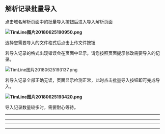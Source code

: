 ## **解析记录批量导入**

点击域名解析页面中的批量导入按钮后进入导入解析页面

**![TimLine图片20180625190950.png](https://img1.jcloudcs.com/cms/6759e18f-3937-421d-9a71-8ed784a9fc1520180625191721.png)**

选择您需要导入的文件格式后点击上传文件按钮

若导入记录的格式出现错误会在页面中显示，请您按照页面提示修改需要导入的记录。

![TimLine图片20180625193137.png](https://img1.jcloudcs.com/cms/c00c7ae2-2468-4528-bf43-1fbcdc46f37720180625193213.png)

若导入记录全部正确无误，页面显示检测正常，此时点击批量导入按钮即可完成导入。

**![TimLine图片20180625193420.png](https://img1.jcloudcs.com/cms/078b54f6-858c-4dfb-ae79-a85667aaaf5f20180625193515.png)**

导入记录数量较多时，需要耐心等待。

****

****

****

****